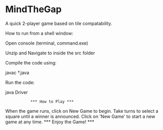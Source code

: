 # MindTheGap
A quick  2-player game based on tile compatability. 


How to run from a shell window:

Open console (terminal, command.exe)

Unzip and Navigate to inside the src folder

Compile the code using:

javac *.java

Run the code:

java Driver

               *** How to Play ***
When the game runs, click on New Game to begin. Take turns to select a square until a winner is announced.  Click on 'New Game' to start a new game at any time.
            ***  Enjoy the Game!  ***
